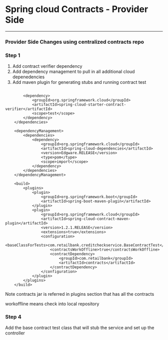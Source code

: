 # Spring cloud Contracts - Provider Side
---

### Provider Side Changes using centralized contracts repo


### Step 1

 1. Add contract verifier dependency 
 2. Add dependency management to pull in all additional cloud depenedencies
 3. Add maven plugin for generating stubs and running contract test

```

		<dependency>
			<groupId>org.springframework.cloud</groupId>
			<artifactId>spring-cloud-starter-contract-verifier</artifactId>
			<scope>test</scope>
		</dependency>
	</dependencies>

	<dependencyManagement>
		<dependencies>
			<dependency>
				<groupId>org.springframework.cloud</groupId>
				<artifactId>spring-cloud-dependencies</artifactId>
				<version>Edgware.RELEASE</version>
				<type>pom</type>
				<scope>import</scope>
			</dependency>
		</dependencies>
	</dependencyManagement>

	<build>
		<plugins>
			<plugin>
				<groupId>org.springframework.boot</groupId>
				<artifactId>spring-boot-maven-plugin</artifactId>
			</plugin>
			<plugin>
				<groupId>org.springframework.cloud</groupId>
				<artifactId>spring-cloud-contract-maven-plugin</artifactId>
				<version>1.2.1.RELEASE</version>
				<extensions>true</extensions>
				<configuration>
					<baseClassForTests>com.retailbank.creditcheckservice.BaseContractTest</baseClassForTests>
					<contractsWorkOffline>true</contractsWorkOffline>
					<contractDependency>
						<groupId>com.retailbank</groupId>
						<artifactId>contracts</artifactId>
					</contractDependency>
				</configuration>
			</plugin>
		</plugins>
	</build>
```

Note contracts jar is referred in plugins section that has all the contracts

workoffline means check into local repository 


### Step 4

Add the base contract test class that will stub the service and set up the controller
